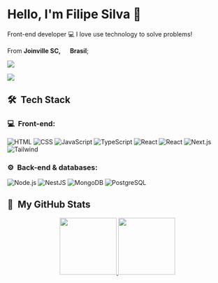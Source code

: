 <h1>Hello, I'm Filipe Silva 👋</h1>

Front-end developer 💻 I love use technology to solve problems!

From <b>Joinville SC, <img src="https://cdn-icons-png.flaticon.com/512/330/330430.png" width="15"/> Brasil</b>;<br />






<a href="https://www.linkedin.com/in/filipe-x-/" target="_blank"><img src="https://img.shields.io/badge/-LinkedIn-%230077B5?style=for-the-badge&logo=linkedin&logoColor=white" target="_blank"></a>

<a href = "mailto:filipe18tti@gmail.com"><img src="https://img.shields.io/badge/-Gmail-%23333?style=for-the-badge&logo=gmail&logoColor=white" target="_blank"></a>

 






<h2> 🛠 &nbsp;Tech Stack</h2>
<h3>💻 &nbsp;Front-end:</h3>

![HTML](https://img.shields.io/badge/-HTML-333333?style=flat&logo=HTML5)
![CSS](https://img.shields.io/badge/-CSS-333333?style=flat&logo=CSS3&logoColor=1572B6)
![JavaScript](https://img.shields.io/badge/-JavaScript-333333?style=flat&logo=javascript)
![TypeScript](https://img.shields.io/badge/-TypeScript-333333?style=flat&logo=typescript&logoColor=2D79C7)
![React](https://img.shields.io/badge/-React-333333?style=flat&logo=react)
![React](https://img.shields.io/badge/-React%20Native-333333?style=flat&logo=react)
![Next.js](https://img.shields.io/badge/-Next.js-333333?style=flat&logo=next.js)
![Tailwind](https://img.shields.io/badge/-Tailwind-333333?style=flat&logo=tailwind-css)


<h3>⚙️ &nbsp;Back-end & databases:</h3>

![Node.js](https://img.shields.io/badge/-Node.js-333333?style=flat&logo=node.js)
![NestJS](https://img.shields.io/badge/-NestJS-333333?style=flat&logo=nestjs&logoColor=E535AB)
![MongoDB](https://img.shields.io/badge/-MongoDB-333333?style=flat&logo=mongodb)
![PostgreSQL](https://img.shields.io/badge/-PostgreSQL-333333?style=flat&logo=postgresql)





<h2>🚀 &nbsp;My GitHub Stats</h2>

<div align="center">
  <a href="https://github.com/filipe-tti">
  <img height="130em" src="https://github-readme-stats.vercel.app/api?username=filipe-tti&show_icons=true&theme=dracula&include_all_commits=true&count_private=true"/>
  <img height="130em" src="https://github-readme-stats.vercel.app/api/top-langs/?username=filipe-tti&layout=compact&langs_count=7&theme=dracula"/>
</div>













</div>


